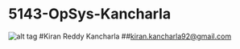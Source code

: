 # 5143-OpSys-Kancharla
![alt tag](https://qph.is.quoracdn.net/main-thumb-66650272-200-vxwfahvoznpvytzyekpjplpnwqdzrxxd.jpeg)
#Kiran Reddy Kancharla
##kiran.kancharla92@gmail.com

